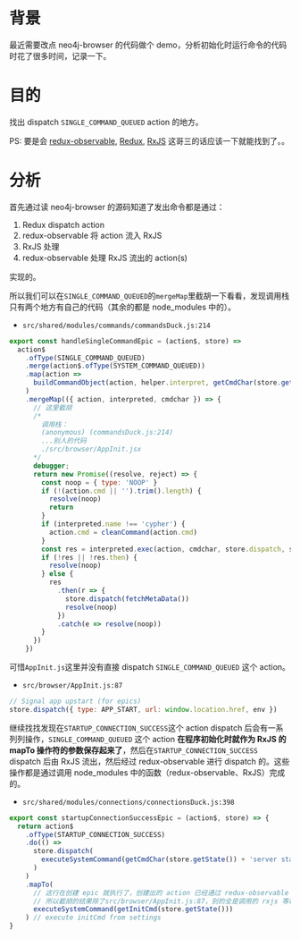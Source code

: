 # 背景

最近需要改点 neo4j-browser 的代码做个 demo，分析初始化时运行命令的代码时花了很多时间，记录一下。

# 目的

找出 dispatch  `SINGLE_COMMAND_QUEUED` action 的地方。

PS: 要是会 [redux-observable](https://redux-observable.js.org/), [Redux](http://github.com/reactjs/redux), [RxJS](http://github.com/ReactiveX/RxJS) 这哥三的话应该一下就能找到了。。

# 分析

首先通过读 neo4j-browser 的源码知道了发出命令都是通过：

1.  Redux dispatch action
2.  redux-observable 将 action 流入 RxJS
3.  RxJS 处理
4.  redux-observable 处理 RxJS 流出的 action(s)

实现的。

所以我们可以在`SINGLE_COMMAND_QUEUED`的`mergeMap`里截胡一下看看，发现调用栈只有两个地方有自己的代码（其余的都是 node_modules 中的）。

-   `src/shared/modules/commands/commandsDuck.js:214`

```js
export const handleSingleCommandEpic = (action$, store) =>
  action$
    .ofType(SINGLE_COMMAND_QUEUED)
    .merge(action$.ofType(SYSTEM_COMMAND_QUEUED))
    .map(action =>
      buildCommandObject(action, helper.interpret, getCmdChar(store.getState()))
    )
    .mergeMap(({ action, interpreted, cmdchar }) => {
      // 这里截胡
      /*
        调用栈：
        (anonymous) (commandsDuck.js:214)
        ...别人的代码
        ./src/browser/AppInit.jsx 
      */
      debugger;
      return new Promise((resolve, reject) => {
        const noop = { type: 'NOOP' }
        if (!(action.cmd || '').trim().length) {
          resolve(noop)
          return
        }
        if (interpreted.name !== 'cypher') {
          action.cmd = cleanCommand(action.cmd)
        }
        const res = interpreted.exec(action, cmdchar, store.dispatch, store)
        if (!res || !res.then) {
          resolve(noop)
        } else {
          res
            .then(r => {
              store.dispatch(fetchMetaData())
              resolve(noop)
            })
            .catch(e => resolve(noop))
        }
      })
    })
```

可惜`AppInit.js`这里并没有直接 dispatch  `SINGLE_COMMAND_QUEUED` 这个 action。 

-   `src/browser/AppInit.js:87`

```js
// Signal app upstart (for epics)
store.dispatch({ type: APP_START, url: window.location.href, env })
```

继续找找发现在`STARTUP_CONNECTION_SUCCESS`这个 action dispatch 后会有一系列列操作，`SINGLE_COMMAND_QUEUED` 这个 action **在程序初始化时就作为 RxJS 的 mapTo 操作符的参数保存起来了**，然后在`STARTUP_CONNECTION_SUCCESS` dispatch 后由 RxJS 流出，然后经过 redux-observable 进行 dispatch 的。这些操作都是通过调用 node_modules 中的函数（redux-observable、RxJS）完成的。

-   `src/shared/modules/connections/connectionsDuck.js:398`

```js
export const startupConnectionSuccessEpic = (action$, store) => {
  return action$
    .ofType(STARTUP_CONNECTION_SUCCESS)
    .do(() =>
      store.dispatch(
        executeSystemCommand(getCmdChar(store.getState()) + 'server status')
      )
    )
    .mapTo(
      // 这行在创建 epic 就执行了，创建出的 action 已经通过 redux-observable 保存在 rxjs 的 Subscribe 中。
      // 所以截胡的结果除了src/browser/AppInit.js:87，别的全是调用的 rxjs 等模块的函数
      executeSystemCommand(getInitCmd(store.getState()))
    ) // execute initCmd from settings
}
```

